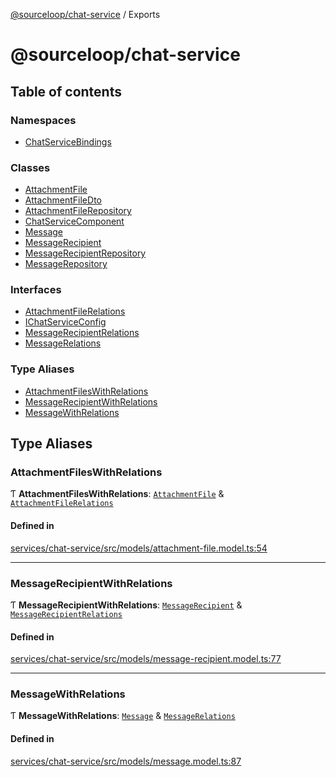[@sourceloop/chat-service](README.md) / Exports

# @sourceloop/chat-service

## Table of contents

### Namespaces

- [ChatServiceBindings](modules/ChatServiceBindings.md)

### Classes

- [AttachmentFile](classes/AttachmentFile.md)
- [AttachmentFileDto](classes/AttachmentFileDto.md)
- [AttachmentFileRepository](classes/AttachmentFileRepository.md)
- [ChatServiceComponent](classes/ChatServiceComponent.md)
- [Message](classes/Message.md)
- [MessageRecipient](classes/MessageRecipient.md)
- [MessageRecipientRepository](classes/MessageRecipientRepository.md)
- [MessageRepository](classes/MessageRepository.md)

### Interfaces

- [AttachmentFileRelations](interfaces/AttachmentFileRelations.md)
- [IChatServiceConfig](interfaces/IChatServiceConfig.md)
- [MessageRecipientRelations](interfaces/MessageRecipientRelations.md)
- [MessageRelations](interfaces/MessageRelations.md)

### Type Aliases

- [AttachmentFilesWithRelations](modules.md#attachmentfileswithrelations)
- [MessageRecipientWithRelations](modules.md#messagerecipientwithrelations)
- [MessageWithRelations](modules.md#messagewithrelations)

## Type Aliases

### AttachmentFilesWithRelations

Ƭ **AttachmentFilesWithRelations**: [`AttachmentFile`](classes/AttachmentFile.md) & [`AttachmentFileRelations`](interfaces/AttachmentFileRelations.md)

#### Defined in

[services/chat-service/src/models/attachment-file.model.ts:54](https://github.com/sourcefuse/loopback4-microservice-catalog/blob/089fc2dc0/services/chat-service/src/models/attachment-file.model.ts#L54)

___

### MessageRecipientWithRelations

Ƭ **MessageRecipientWithRelations**: [`MessageRecipient`](classes/MessageRecipient.md) & [`MessageRecipientRelations`](interfaces/MessageRecipientRelations.md)

#### Defined in

[services/chat-service/src/models/message-recipient.model.ts:77](https://github.com/sourcefuse/loopback4-microservice-catalog/blob/089fc2dc0/services/chat-service/src/models/message-recipient.model.ts#L77)

___

### MessageWithRelations

Ƭ **MessageWithRelations**: [`Message`](classes/Message.md) & [`MessageRelations`](interfaces/MessageRelations.md)

#### Defined in

[services/chat-service/src/models/message.model.ts:87](https://github.com/sourcefuse/loopback4-microservice-catalog/blob/089fc2dc0/services/chat-service/src/models/message.model.ts#L87)
